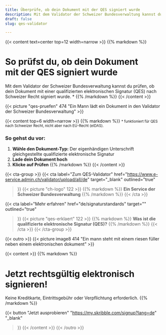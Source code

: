 ```yaml
---
title: Überprüfe, ob dein Dokument mit der QES signiert wurde
description: Mit dem Validator der Schweizer Bundesverwaltung kannst du prüfen, ob dein Dokument mit einer qualifizierten elektronischen Signatur (QES) signiert wurde.
draft: false
slug: qes-validator

---
```


{{< content text=center top=12 width=narrow >}}
{{% markdown %}}
# So prüfst du, ob dein Dokument <br class="hide-for-mobile">mit der QES signiert wurde
Mit dem Validator der Schweizer Bundesverwaltung kannst du prüfen,
ob dein Dokument mit einer qualifizierten elektronischen Signatur (QES)
nach Schweizer Recht signiert wurde. *
{{% /markdown %}}
{{< /content >}}

{{< picture "qes-pruefen" 474 "Ein Mann lädt ein Dokument in den Validator der Schweizer Bundesverwaltung" >}}

{{< content top=6 width=narrow >}}
{{% markdown %}}
<small>* funktioniert für QES nach Schweizer Recht, nicht aber nach EU-Recht (eIDAS).</small>
### So gehst du vor:
1. **Wähle den Dokument-Typ:**
Der eigenhändigen Unterschrift gleichgestellte
qualifizierte elektronische Signatur
2. **Lade dein Dokument hoch**
3. **Klicke auf Prüfen**
{{% /markdown %}}
{{< /content >}}

{{< cta-group >}}
{{< cta
  label="Zum QES-Validator"
  href="https://www.e-service.admin.ch/validator/upload/all/de"
  target="_blank"
  outlined="true"
>}}
{{< picture "ch-logo" 122 >}}
{{% markdown %}}
**Ein Service der Schweizer Bundesverwaltung**
{{% /markdown %}}
{{< /cta >}}

{{< cta
  label="Mehr erfahren"
  href="de/signaturstandards"
  target=""
  outlined="true"
>}}
{{< picture "qes-erklaert" 122 >}}
{{% markdown %}}
**Was ist die qualifizierte
elektronische Signatur (QES)?**
{{% /markdown %}}
{{< /cta >}}
{{< /cta-group >}}

[//]: # (--------------------------------------------------------------------------------------------------------------)

{{< outro >}}
{{< picture image8 414 "Ein mann steht mit einem riesen füller neben einem elektronischen dokument" >}}

{{< content >}}
{{% markdown %}}
# Jetzt rechtsgültig elektronisch signieren!
Keine Kreditkarte, Eintrittsgebühr oder
Verpflichtung erforderlich.
{{% /markdown %}}

{{< button
  "Jetzt ausprobieren"
  "https://my.skribble.com/signup?lang=de"
  "_blank"
>}}
{{< /content >}}
{{< /outro >}}